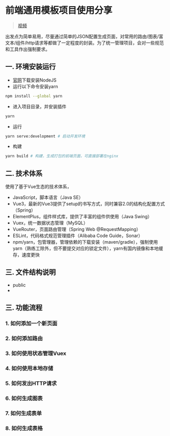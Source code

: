 # 前端通用模板项目使用分享

> [视频](https://pateo.feishu.cn/minutes/obcnxg13ua1k91643e6o9y76?from=auth_notice)

出发点为简单易用，尽量通过简单的JSON配置生成页面，对常用的路由/图表/富文本/组件/http请求等都做了一定程度的封装。为了统一管理项目，会对一些规范和工具作出强制要求。

## 一. 环境安装运行

- [官网](http://nodejs.cn/download)下载安装NodeJS
- 运行以下命令安装yarn

```bash
npm install --global yarn
```

- 进入项目目录，并安装插件

```bash
yarn
```

- 运行

```bash
yarn serve:development # 启动开发环境
```

- 构建

```bash
yarn build # 构建，生成打包的前端页面，可直接部署在nginx
```

## 二. 技术体系

使用了基于Vue生态的技术体系，

- JavaScript，脚本语言（Java SE）
- Vue3，最新的Vue3提供了setup的书写方式，同时兼容2.0的结构化配置方式（Spring）
- ElementPlus，组件样式库，提供了丰富的组件供使用（Java Swing）
- Vuex，统一数据状态管理（MySQL）
- VueRouter，页面路由管理（Spring Web @RequestMapping）
- ESLint，代码格式规范管理插件（Alibaba Code Guide，Sonar）
- npm/yarn，包管理器，管理依赖的下载安装（maven/gradle），强制使用yarn（熟练工除外，但不要提交对应的锁定文件），yarn有国内镜像和本地缓存，速度更快

## 三. 文件结构说明

- public
- 

## 三. 功能流程

### 1. 如何添加一个新页面

### 2. 如何添加路由

### 3. 如何使用状态管理Vuex

### 4. 如何使用本地存储

### 5. 如何发出HTTP请求

### 6. 如何生成图表

### 7. 如何生成表单

### 8. 如何生成表格